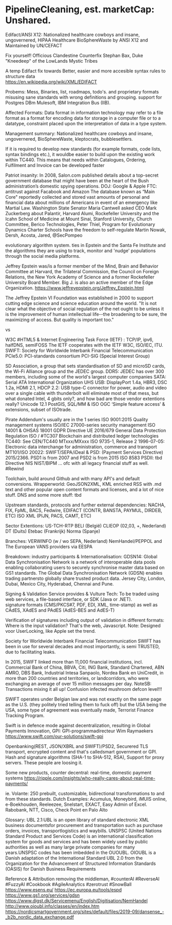 # PipelineCleaning, est. marketCap: Unshared.
Edifact/ANSI X12: Nationalized healthcare cowboys and insane, ungovernered, HIPAA Healthcare BioSphereWaste by ANSI X12 and Maintained by UN/CEFACT

Fix yourself! Officious Clandestine Counterfix
Stephan Bax, Duke "Kneedeep" of the LowLands Mystic Tribes

A temp Edifact fix towards Better, easier and more accesible syntax rules to structure data  
https://en.wikipedia.org/wiki/XML/EDIFACT

Probems: 
Mess, Binaries, list, roadmaps, todo's. and proprietary formats misusing sane standards with wrong definitions and grouping. support for Postgres DBm Mulesoft, IBM Integration Bus (IIB).

Affected Formats: 
Data format in information technology may refer to a file format as a format for encoding data for storage in a computer file or to a datatype, constraint placed upon the interpretation of data in a type system.

Management summary:
Nationalized healthcare cowboys and insane, ungovernered, BioSphereWaste, kleptocrats, bubblesettlers.

If it is required to develop new standards (for example formats, code lists, syntax bindings etc.), it wouldbe easier to build upon the existing work within TC440. This means that needs within Catalogues, Ordering, Fulfilment and Invoice can be developed faster

Patriot insanity: In 2008, Salon.com published details about a top-secret government database that might have been at the heart of the Bush administration’s domestic spying operations.
DOJ: Google & Apple
FTC: antitrust against Facabook and Amazon
The database known as “Main Core" reportedly collected and stored vast amounts of personal and financial data about millions of Americans in event of an emergency like Martial Law.
Washington State Senator Maria Cantwell asked CEO Mark Zuckerberg about Palantir, Harvard Alumi, Rockefeller University and the Icahn School of Medicine at Mount Sinai, Stanford University, Church Committee, Berico Technologies, Peter Thiel, Program for Evolutionary Dynamics
Charter Schools have the freedom to self-regulate
Martin Nowak, Dersh, Acosta, Jared, @SecPompeo

evolutionary algorithm system.
ties in Epstein and the Santa Fe Institute and the algorithms they are using to track, monitor and 'nudge' populations through the social media platforms.

Jeffrey Epstein was/is a former member of the Mind, Brain and Behavior Committee at Harvard, the Trilateral Commission, the Council on Foreign Relations, the New York Academy of Science and a former Rockefeller University Board Member. Big J. is also an active member of the Edge Organization. 
https://www.jeffreyepstein.org/Jeffrey_Epstein.html

The Jeffrey Epstein VI Foundation was established in 2000 to support cutting edge science and science education around the world.
"It is not clear what the objective of social regulation of the net ought to be unless it is the improvement of human intellectual life--the broadening to be sure, the maximizing of access. But quality is important too."


vs

W3C #HTML5 & Internet Engineering Task Force (IETF) : TCP/IP, ipv6, halfDNS, semiFOSS 
The IETF cooperates with the IETF W3C, ISO/IEC, ITU.
SWIFT: Society for Worldwide Interbank Financial Telecommunication
PCIe5.0: PCI-standards consortium PCI-SIG (Special Interest Group)

SD Association, a group that sets standardisation of SD and microSD cards, the Wi-Fi Alliance group and the JEDEC group.
DDR5: JEDEC has over 300 members, including some of the world's largest computer companies
SATA: Serial ATA International Organization
UHS
USB:
DisplayPort 1.4a, HBR3, DSC 1.2a, HDMI 2.1, HDCP 2.2: USB type-C connector for power, audio and video over a single cable with thunderbolt will eliminate most of that mess, but what donated Intel, 4 gbits only?, and how bad are those vendor extentions really? 
Unicode 12.1
PostGIS, SQL/MM & ISO OGC ‘Simple feature access’ & extensions, subset of ISOtrade.

Pirate Addendum's usually are in the 1 series
ISO 9001:2015 Quality management systems
ISO/IEC 27000-series security management
ISO 14001 & OHSAS 18001
GDPR Directive UE 2016/679 General Data Protection Regulation
ISO / #TC307 Blockchain and distributed ledger technologies
TC440: See CEN/TC440
MTxxx/MXxxx
ISO 9735-1, Release 2 1996-07-05: Electronic data interchange for administration, commerce and transport
MT101/ISO 20022: SWIFT/SEPA/iDeal & PSD: (Payment Services Directive) 2015/2366. PSD1 is from 2007 and PSD2 is from 2015
ISO 8583
PSDII: tbd
Directive NIS
NIST/BIPM
...
ofc with all legacy financial stuff as well. #Rewind 

Toolchain, build around Github and with many API's and default conversions.
Wrapperworld: GeoJSON2XML, KML enriched RSS with .md text and other popular open content formats and licenses, and a lot of nice stuff.
DNS and some more stuff: tbd

Upstream standards, protocols and further external dependencies: 
NACHA, FIX, FpML, BACS, Fedwire, 
EDIFACT (CONTR, BANSTA, PAYMUL, DIRDEB, ETC)
ISO XML (PIJN, PACS, CAMT, ETC)

Sector Extentions:
US-TCH-RTP
BELI (België)
CLIEOP (02,03, +, Nederland)
DT (Duits)
Etebac (Frankrijk)
Norma (Spanje)

Branches:
VERWINFO (w / wo SEPA, Nederland) 
NemHandel/PEPPOL and The European VANS providers via EESPA

Breakdown:
industry participants & Internationalisation: GDSN14: Global Data Synchronisation Network is a network of interoperable data pools enabling collaborating users to securely synchronise master data based on GS1 standards. The Global Data Synchronisation Network (GDSN) enables trading partnersto globally share trusted product data. Jersey City, London, Dubai, Mexico City, Hyderabad, Chennai and Pune.

Signing & Validation Service provides & Vulture Tech: To be traded using web services, a file-based interface, or SDK (Java or .NET).  
signature formats (CMS/PKCS#7, PDF, EDI, XML, time-stamp) as well as CAdES, XAdES and PAdES (AdES-BES and AdES-T) 

Verification of signatures including output of validation in different formats: Where is the input validation? That's the web, Javascript.
Note: Designed voor UserLocking, like Apple set the trend. 

Society for Worldwide Interbank Financial Telecommunication
SWIFT has been in use for several decades and most importantly, is semi TRUSTED, due to facilitating leaks.

In 2015, SWIFT linked more than 11,000 financial institutions, incl. Commercial Bank of China, BBVA, Citi, ING Bank, Standard Chartered, ABN AMRO, DBS Bank, Industrial Intesa Sanpaolo, Nordea Bank en UniCredit, in more than 200 countries and territories, or landcorridors, who were exchanging an average of over 15 million messages per day. 
NoteSB: Transactions mixing it all up! Confusion infected mushroom defcon level!!!

SWIFT operates under Belgian law and was not exactly on the same page as the U.S. (they politely tried telling them to fuck off) but the USA being the USA, some type of agreement was eventually made, Terrorist Finance Tracking Program.

Swift is in defence mode against decentralization, resulting in Global Payments Innovation, GPI: 
GPI-programmadirecteur Wim Raymaekers 
https://www.swift.com/our-solutions/swift-gpi
 
Openbanking(REST, JSON/XBRL and SWIFT)/PSD2, Securered TLS transport, encrypted content and that's calledsmart government or GPI. Hash and signature algorithms (SHA-1 to SHA-512, RSA), Support for proxy servers. These people are loosing it.

Some new products, counter decentral: real-time, domestic payment systems
https://ripple.com/insights/who-really-cares-about-real-time-payments/

ie. Volante: 250 prebuilt, customizable, bidirectional transformations to and from these standards.
Dutch Examples: Acumulus, Moneybird, iMUIS online, e-Boekhouden, Reeleezee, Snelstart, EXACT, Easy Admin of Excel. 
Rabobank, NTT, Cisco, Check Point en Palo Alto

Glossary:
UBL 2.1:UBL is an open library of standard electronic XML business documentsfor procurement and transportation such as purchase orders, invoices, transportlogistics and waybills.
UNSPSC (United Nations Standard Product and Services Code) is an international classification system for goods and services and has been widely used by public authorities as well as many large private companies for many years.UNSPSC codes has been imbedded in the OUOUBL. OIOUBL is a Danish adaptation of the International Standard UBL 2.0 from the Organization for the Advancement of Structured Information Standards (OASIS) for Danish Business Requirements

Reference & Attribution
removing the middleman, #counterAI #ReverseAI #FuzzyAI #Cookbook #AgileAnalytics #zerotrust #SnowBall
https://www.esens.eu/
https://ec.europa.eu/tools/espd
https://www.gs1.org/services/gdsn
https://www.digst.dk/Servicemenu/English/Digitisation/NemHandel
http://www.oioubl.info/classes/en/index.htm
https://nordicsmartgovernment.org/sites/default/files/2019-09/dansense_-_b2b_nordic_data_exchange.pdf
